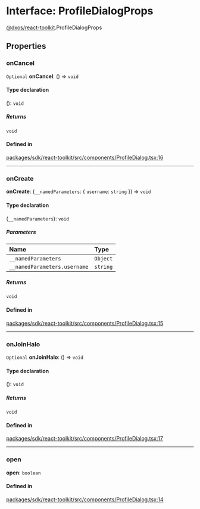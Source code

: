 # Interface: ProfileDialogProps

[@dxos/react-toolkit](../modules/dxos_react_toolkit.md).ProfileDialogProps

## Properties

### onCancel

 `Optional` **onCancel**: () => `void`

#### Type declaration

(): `void`

##### Returns

`void`

#### Defined in

[packages/sdk/react-toolkit/src/components/ProfileDialog.tsx:16](https://github.com/dxos/dxos/blob/db8188dae/packages/sdk/react-toolkit/src/components/ProfileDialog.tsx#L16)

___

### onCreate

 **onCreate**: (`__namedParameters`: { `username`: `string`  }) => `void`

#### Type declaration

(`__namedParameters`): `void`

##### Parameters

| Name | Type |
| :------ | :------ |
| `__namedParameters` | `Object` |
| `__namedParameters.username` | `string` |

##### Returns

`void`

#### Defined in

[packages/sdk/react-toolkit/src/components/ProfileDialog.tsx:15](https://github.com/dxos/dxos/blob/db8188dae/packages/sdk/react-toolkit/src/components/ProfileDialog.tsx#L15)

___

### onJoinHalo

 `Optional` **onJoinHalo**: () => `void`

#### Type declaration

(): `void`

##### Returns

`void`

#### Defined in

[packages/sdk/react-toolkit/src/components/ProfileDialog.tsx:17](https://github.com/dxos/dxos/blob/db8188dae/packages/sdk/react-toolkit/src/components/ProfileDialog.tsx#L17)

___

### open

 **open**: `boolean`

#### Defined in

[packages/sdk/react-toolkit/src/components/ProfileDialog.tsx:14](https://github.com/dxos/dxos/blob/db8188dae/packages/sdk/react-toolkit/src/components/ProfileDialog.tsx#L14)
